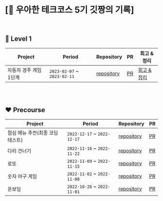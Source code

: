 # [🌈 우아한 테크코스 5기 깃짱의 기록]



<br>

## 🧡 Level 1
| Project | Period | Repository | PR | 회고 & 정리 | 
| --- | --- | --- | --- | --- |
|자동차 경주 게임 1단계|`2023-02-07` ~ `2023-02-11`|[repository](https://github.com/eunkeeee/java-racingcar/tree/step2)|[PR](https://github.com/woowacourse/java-racingcar/pull/576)|[회고 & 정리](https://engineerinsight.tistory.com/entry/%EC%9A%B0%ED%85%8C%EC%BD%94-1%EC%A3%BC%EC%B0%A8-%EC%9E%90%EB%8F%99%EC%B0%A8-%EA%B2%BD%EC%A3%BC-%EA%B2%8C%EC%9E%84%ED%9A%8C%EA%B3%A0)|


<br>



<br>

## ❤ Precourse
| Project | Period | Repository | PR |
| --- | --- | --- | --- |
|점심 메뉴 추천(최종 코딩테스트)|`2022-12-17` ~ `2022-12-17`|[repository](https://github.com/shin-mallang/java-menu)|[PR](https://github.com/woowacourse-precourse/java-menu/pull/42)|
|다리 건너기|`2022-11-16` ~ `2022-11-22`|[repository](https://github.com/eunkeeee/java-bridge)|[PR](https://github.com/woowacourse-precourse/java-bridge/pull/196)|
|로또|`2022-11-09` ~ `2022-11-15`|[repository](https://github.com/eunkeeee/java-lotto)|[PR](https://github.com/woowacourse-precourse/java-lotto/pull/155)|
|숫자 야구 게임|`2022-11-02` ~ `2022-11-08`|[repository](https://github.com/eunkeeee/java-baseball)|[PR](https://github.com/woowacourse-precourse/java-baseball/pull/36)|
|온보딩|`2022-10-26` ~ `2022-11-01`|[repository](https://github.com/eunkeeee/java-onboarding)|[PR](https://github.com/woowacourse-precourse/java-onboarding/pull/306)|


<br/>
